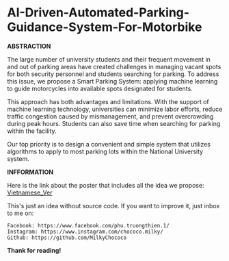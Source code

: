 # AI-Driven-Automated-Parking-Guidance-System-For-Motorbike
**ABSTRACTION**

The large number of university students and their frequent movement in and out of parking areas have created challenges in managing vacant spots for both security personnel and students searching for parking. To address this issue, we propose a Smart Parking System: applying machine learning to guide motorcycles into available spots designated for students.

This approach has both advantages and limitations. With the support of machine learning technology, universities can minimize labor efforts, reduce traffic congestion caused by mismanagement, and prevent overcrowding during peak hours. Students can also save time when searching for parking within the facility.

Our top priority is to design a convenient and simple system that utilizes algorithms to apply to most parking lots within the National University system.

**INFFORMATION**

Here is the link about the poster that includes all the idea we propose: [Vietnamese_Ver](https://www.canva.com/design/DAGaqYUAda8/lxE6EKMIgQ-XjUqKjzNUmQ/edit?utm_content=DAGaqYUAda8&utm_campaign=designshare&utm_medium=link2&utm_source=sharebutton)

This's just an idea without source code. If you want to improve it, just inbox to me on: 

    Facebook: https://www.facebook.com/phu.truongthien.1/
    Instagram: https://www.instagram.com/chococo.milky/
    Github: https://github.com/MilkyChococo
**Thank for reading!**
